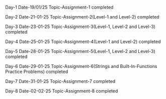 Day-1
Date-19/01/25
Topic-Assignment-1 completed

Day-2
Date-21-01-25
Topic-Assignment-2(Level-1 and Level-2) completed

Day-3
Date-23-01-25
Topic-Assignment-3(Level-1, Level-2 and Level-3) completed

Day-4
Date-25-01-25
Topic-Assignment-4(Level-1 and Level-2) completed

Day-5
Date-28-01-25
Topic-Assignment-5(Level-1, Level-2 and Level-3) completed

Day-6
Date-29-01-25
Topic-Assignment-6(Strings and Built-In-Functions Practice Problems) completed

Day-7
Date-31-01-25
Topic-Assignment-7 completed

Day-8
Date-02-02-25
Topic-Assignment-8 completed

